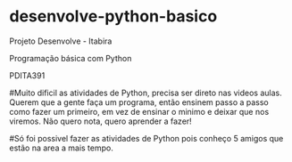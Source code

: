 # desenvolve-python-basico
<p>Projeto Desenvolve - Itabira</p>
<p>Programação básica com Python</p>
<p>PDITA391</p>
<p></p>
#Muito dificil as atividades de Python, precisa ser direto nas videos aulas. Querem que a gente faça um programa, então ensinem passo a passo como fazer um primeiro, em vez de ensinar o minimo e deixar que nos viremos. Não quero nota, quero aprender a fazer!

#Só foi possivel fazer as atividades de Python pois conheço 5 amigos que estão na area a mais tempo.
